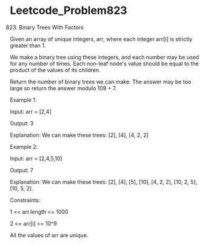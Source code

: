 # Leetcode_Problem823




823. Binary Trees With Factors



Given an array of unique integers, arr, where each integer arr[i] is strictly greater than 1.




We make a binary tree using these integers, and each number may be used for any number of times. Each non-leaf node's value should be equal to the product of the values of its children.



Return the number of binary trees we can make. The answer may be too large so return the answer modulo 109 + 7.

 

Example 1:




Input: arr = [2,4]




Output: 3




Explanation: We can make these trees: [2], [4], [4, 2, 2]




Example 2:





Input: arr = [2,4,5,10]




Output: 7




Explanation: We can make these trees: [2], [4], [5], [10], [4, 2, 2], [10, 2, 5], [10, 5, 2].
 




Constraints:




1 <= arr.length <= 1000





2 <= arr[i] <= 10^9






All the values of arr are unique.
